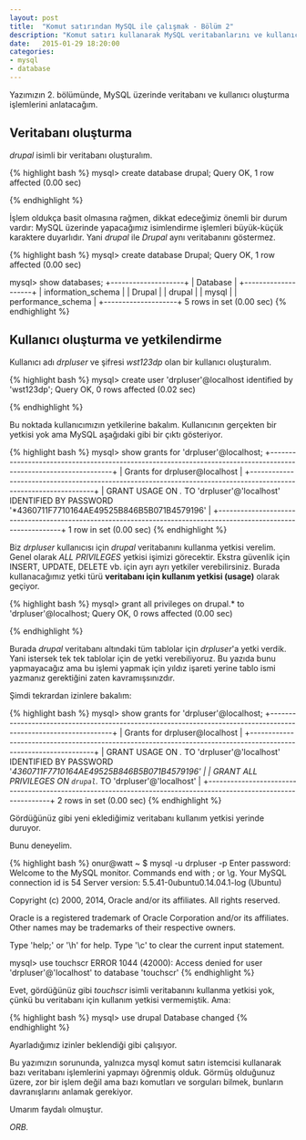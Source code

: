 ```yaml
---
layout: post
title:  "Komut satırından MySQL ile çalışmak - Bölüm 2"
description: "Komut satırı kullanarak MySQL veritabanlarını ve kullanıcılarını yönetmek - bölüm 2"
date:   2015-01-29 18:20:00
categories:
- mysql
- database
---
```


Yazımızın 2. bölümünde, MySQL üzerinde veritabanı ve kullanıcı oluşturma işlemlerini anlatacağım.

## Veritabanı oluşturma

*drupal* isimli bir veritabanı oluşturalım.

{% highlight bash %}
mysql> create database drupal;
Query OK, 1 row affected (0.00 sec)

{% endhighlight %}

İşlem oldukça basit olmasına rağmen, dikkat edeceğimiz önemli bir durum vardır: MySQL üzerinde yapacağımız isimlendirme işlemleri büyük-küçük karaktere duyarlıdır. Yani *drupal* ile *Drupal* aynı veritabanını göstermez.

{% highlight bash %}
mysql> create database Drupal;
Query OK, 1 row affected (0.00 sec)

mysql> show databases;
+--------------------+
| Database           |
+--------------------+
| information_schema |
| Drupal             |
| drupal             |
| mysql              |
| performance_schema |
+--------------------+
5 rows in set (0.00 sec)
{% endhighlight %}

## Kullanıcı oluşturma ve yetkilendirme

Kullanıcı adı *drpluser* ve şifresi *wst123dp* olan bir kullanıcı oluşturalım.

{% highlight bash %}
mysql> create user 'drpluser'@localhost identified by 'wst123dp';
Query OK, 0 rows affected (0.02 sec)

{% endhighlight %}

Bu noktada kullanıcımızın yetkilerine bakalım. Kullanıcının gerçekten bir yetkisi yok ama MySQL aşağıdaki gibi bir çıktı gösteriyor.

{% highlight bash %}
mysql> show grants for 'drpluser'@localhost;
+-----------------------------------------------------------------------------------------------------------------+
| Grants for drpluser@localhost                                                                                   |
+-----------------------------------------------------------------------------------------------------------------+
| GRANT USAGE ON *.* TO 'drpluser'@'localhost' IDENTIFIED BY PASSWORD '*4360711F7710164AE49525B846B5B071B4579196' |
+-----------------------------------------------------------------------------------------------------------------+
1 row in set (0.00 sec)
{% endhighlight %}

Biz *drpluser* kullanıcısı için *drupal* veritabanını kullanma yetkisi verelim. Genel olarak *ALL PRIVILEGES* yetkisi işimizi görecektir. Ekstra güvenlik için INSERT, UPDATE, DELETE vb. için ayrı ayrı yetkiler verebilirsiniz. Burada kullanacağımız yetki türü **veritabanı için kullanım yetkisi (usage)** olarak geçiyor.

{% highlight bash %}
mysql> grant all privileges on drupal.* to 'drpluser'@localhost;
Query OK, 0 rows affected (0.00 sec)

{% endhighlight %}

Burada *drupal* veritabanı altındaki tüm tablolar için *drpluser*'a yetki verdik. Yani istersek tek tek tablolar için de yetki verebiliyoruz. Bu yazıda bunu yapmayacağız ama bu işlemi yapmak için yıldız işareti yerine tablo ismi yazmanız gerektiğini zaten kavramışsınızdır.

Şimdi tekrardan izinlere bakalım:

{% highlight bash %}
mysql> show grants for 'drpluser'@localhost;
+-----------------------------------------------------------------------------------------------------------------+
| Grants for drpluser@localhost                                                                                   |
+-----------------------------------------------------------------------------------------------------------------+
| GRANT USAGE ON *.* TO 'drpluser'@'localhost' IDENTIFIED BY PASSWORD '*4360711F7710164AE49525B846B5B071B4579196' |
| GRANT ALL PRIVILEGES ON `drupal`.* TO 'drpluser'@'localhost'                                                    |
+-----------------------------------------------------------------------------------------------------------------+
2 rows in set (0.00 sec)
{% endhighlight %}

Gördüğünüz gibi yeni eklediğimiz veritabanı kullanım yetkisi yerinde duruyor.

Bunu deneyelim.

{% highlight bash %}
onur@watt ~ $ mysql -u drpluser -p
Enter password: 
Welcome to the MySQL monitor.  Commands end with ; or \g.
Your MySQL connection id is 54
Server version: 5.5.41-0ubuntu0.14.04.1-log (Ubuntu)

Copyright (c) 2000, 2014, Oracle and/or its affiliates. All rights reserved.

Oracle is a registered trademark of Oracle Corporation and/or its
affiliates. Other names may be trademarks of their respective
owners.

Type 'help;' or '\h' for help. Type '\c' to clear the current input statement.

mysql> use touchscr
ERROR 1044 (42000): Access denied for user 'drpluser'@'localhost' to database 'touchscr'
{% endhighlight %}

Evet, gördüğünüz gibi *touchscr* isimli veritabanını kullanma yetkisi yok, çünkü bu veritabanı için kullanım yetkisi vermemiştik. Ama:

{% highlight bash %}
mysql> use drupal
Database changed
{% endhighlight %}

Ayarladığımız izinler beklendiği gibi çalışıyor.

Bu yazımızın sorununda, yalnızca mysql komut satırı istemcisi kullanarak bazı veritabanı işlemlerini yapmayı öğrenmiş olduk. Görmüş olduğunuz üzere, zor bir işlem değil ama bazı komutları ve sorguları bilmek, bunların davranışlarını anlamak gerekiyor.

Umarım faydalı olmuştur.

*ORB.*
